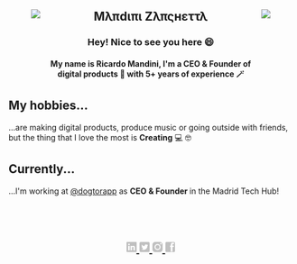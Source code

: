 
<section> 
  <figure>
    <img align="left" height="155px" src="https://acegif.com/wp-content/uploads/2021/06/acegifdotcom-unique-lightsabre-2.gif"/>
  </figure>
  
  <figure>
    <img align="right" height="155px" src="https://acegif.com/wp-content/uploads/2021/06/acegifdotcom-unique-lightsabre-4.gif"/>
  </figure>
  
  <h1 align="center">Μλπdιπι Zλπςнεττλ</h1>
 
  <h3 align="center">
    <div>Hey! Nice to see you here 😄</div>
  </h3>
  <h4 align="center">
    <div>My name is Ricardo Mandini, I'm a CEO & Founder of digital products 🐝 with 5+ years of experience 🪄</div>
  </h4>
</section>
<section>
  <h2>My hobbies...</h2>
  <div>...are making digital products, produce music or going outside with friends, but the thing that I love the most is <b>Creating</b> 💻 🤓</div>
  <h2>Currently...</h2>
  <div>...I'm working at <a href="https://github.com/Glovo" target="_blank" rel="noreferrer noopener">@dogtorapp</a> as <b>CEO & Founder </b> in the Madrid Tech Hub!</div>
  <div>&nbsp;</div>
  <div>&nbsp;</div>
  <div>&nbsp;</div>


  <h1 />

  <div align="center">
      <a href="https://www.linkedin.com/in/mandini" target="_blank" rel="noreferrer noopener">
         <img height="18px" src="./images/linkedin.png"/>
     </a>
     <a href="https://twitter.com/mandiniCEO" target="_blank" rel="noreferrer noopener">
         <img height="18px" src="./images/twitter.png"/>
     </a>
     <a href="https://www.instagram.com/mvndini" target="_blank" rel="noreferrer noopener">
         <img height="18px" src="./images/instagram.png"/>
     </a>
     <a href="https://es-la.facebook.com/mvndini" target="_blank" rel="noreferrer noopener">
         <img height="18px" src="./images/facebook.png"/>
     </a>
  </div>
